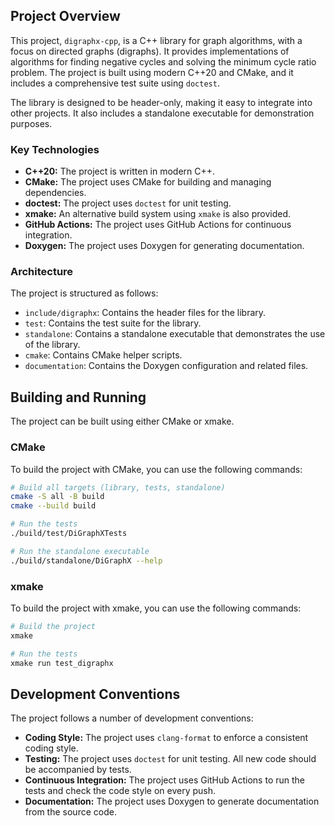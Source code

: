 ## Project Overview

This project, `digraphx-cpp`, is a C++ library for graph algorithms, with a focus on directed graphs (digraphs). It provides implementations of algorithms for finding negative cycles and solving the minimum cycle ratio problem. The project is built using modern C++20 and CMake, and it includes a comprehensive test suite using `doctest`.

The library is designed to be header-only, making it easy to integrate into other projects. It also includes a standalone executable for demonstration purposes.

### Key Technologies

*   **C++20:** The project is written in modern C++.
*   **CMake:** The project uses CMake for building and managing dependencies.
*   **doctest:** The project uses `doctest` for unit testing.
*   **xmake:** An alternative build system using `xmake` is also provided.
*   **GitHub Actions:** The project uses GitHub Actions for continuous integration.
*   **Doxygen:** The project uses Doxygen for generating documentation.

### Architecture

The project is structured as follows:

*   `include/digraphx`: Contains the header files for the library.
*   `test`: Contains the test suite for the library.
*   `standalone`: Contains a standalone executable that demonstrates the use of the library.
*   `cmake`: Contains CMake helper scripts.
*   `documentation`: Contains the Doxygen configuration and related files.

## Building and Running

The project can be built using either CMake or xmake.

### CMake

To build the project with CMake, you can use the following commands:

```bash
# Build all targets (library, tests, standalone)
cmake -S all -B build
cmake --build build

# Run the tests
./build/test/DiGraphXTests

# Run the standalone executable
./build/standalone/DiGraphX --help
```

### xmake

To build the project with xmake, you can use the following commands:

```bash
# Build the project
xmake

# Run the tests
xmake run test_digraphx
```

## Development Conventions

The project follows a number of development conventions:

*   **Coding Style:** The project uses `clang-format` to enforce a consistent coding style.
*   **Testing:** The project uses `doctest` for unit testing. All new code should be accompanied by tests.
*   **Continuous Integration:** The project uses GitHub Actions to run the tests and check the code style on every push.
*   **Documentation:** The project uses Doxygen to generate documentation from the source code.
